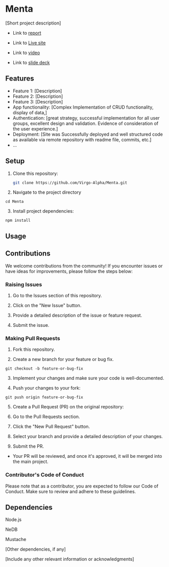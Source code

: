 # Menta

[Short project description]

- Link to [report](https/example.com)

- Link to [Live site](https/example.com)

- Link to [video](https/example.com)

- Link to [slide deck](https/example.com)

## Features

- Feature 1: [Description]
- Feature 2: [Description]
- Feature 3: [Description]
- App functionality: [Complex Implementation of CRUD functionality, display of data,]
- Authentication: [great strategy, successful implementation for all user groups, excellent design and validation. Evidence of consideration of the user experience.]
- Deployment: [Site was Successfully deployed and well structured code as available via remote repository with readme file, commits, etc.]
- ...

## Setup

1. Clone this repository:

   ```bash
   git clone https://github.com/Virgo-Alpha/Menta.git

2. Navigate to the project directory

```cd Menta```

3. Install project dependencies:

```npm install```

## Usage

## Contributions

We welcome contributions from the community! If you encounter issues or have ideas for improvements, please follow the steps below:

### Raising Issues
1. Go to the Issues section of this repository.

2. Click on the "New Issue" button.

3. Provide a detailed description of the issue or feature request.

4. Submit the issue.

### Making Pull Requests
1. Fork this repository.

2. Create a new branch for your feature or bug fix.

```git checkout -b feature-or-bug-fix```

3. Implement your changes and make sure your code is well-documented.

4. Push your changes to your fork:

```git push origin feature-or-bug-fix```

5. Create a Pull Request (PR) on the original repository:

6. Go to the Pull Requests section.

7. Click the "New Pull Request" button.

8. Select your branch and provide a detailed description of your changes.

9. Submit the PR.

- Your PR will be reviewed, and once it's approved, it will be merged into the main project.

### Contributor's Code of Conduct
Please note that as a contributor, you are expected to follow our Code of Conduct. Make sure to review and adhere to these guidelines.

## Dependencies
Node.js

NeDB

Mustache

[Other dependencies, if any]

[Include any other relevant information or acknowledgments]